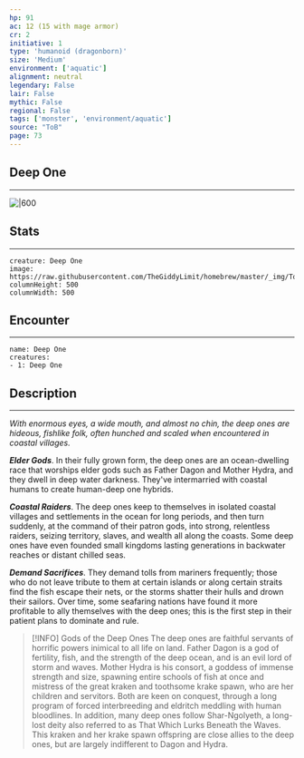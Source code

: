 ```yaml
---
hp: 91
ac: 12 (15 with mage armor)
cr: 2
initiative: 1
type: 'humanoid (dragonborn)'    
size: 'Medium'
environment: ['aquatic']
alignment: neutral
legendary: False
lair: False
mythic: False
regional: False
tags: ['monster', 'environment/aquatic']
source: "ToB"
page: 73
---
```


## Deep One
---

![|600](https://raw.githubusercontent.com/TheGiddyLimit/homebrew/master/_img/ToB/Deep%20One.webp)

## Stats
---

```statblock
creature: Deep One
image: https://raw.githubusercontent.com/TheGiddyLimit/homebrew/master/_img/ToB/token/Deep%20One.png
columnHeight: 500
columnWidth: 500
```

## Encounter
---

```encounter-table
name: Deep One
creatures:
- 1: Deep One
```

## Description
---
_With enormous eyes, a wide mouth, and almost no chin, the deep ones are hideous, fishlike folk, often hunched and scaled when encountered in coastal villages._

**_Elder Gods_**. In their fully grown form, the deep ones are an ocean-dwelling race that worships elder gods such as Father Dagon and Mother Hydra, and they dwell in deep water darkness. They've intermarried with coastal humans to create human-deep one hybrids.

**_Coastal Raiders_**. The deep ones keep to themselves in isolated coastal villages and settlements in the ocean for long periods, and then turn suddenly, at the command of their patron gods, into strong, relentless raiders, seizing territory, slaves, and wealth all along the coasts. Some deep ones have even founded small kingdoms lasting generations in backwater reaches or distant chilled seas.

**_Demand Sacrifices_**. They demand tolls from mariners frequently; those who do not leave tribute to them at certain islands or along certain straits find the fish escape their nets, or the storms shatter their hulls and drown their sailors. Over time, some seafaring nations have found it more profitable to ally themselves with the deep ones; this is the first step in their patient plans to dominate and rule.

> [!INFO] Gods of the Deep Ones
>The deep ones are faithful servants of horrific powers inimical to all life on land. Father Dagon is a god of fertility, fish, and the strength of the deep ocean, and is an evil lord of storm and waves. Mother Hydra is his consort, a goddess of immense strength and size, spawning entire schools of fish at once and mistress of the great kraken and toothsome krake spawn, who are her children and servitors. Both are keen on conquest, through a long program of forced interbreeding and eldritch meddling with human bloodlines.
>In addition, many deep ones follow Shar-Ngolyeth, a long-lost deity also referred to as That Which Lurks Beneath the Waves. This kraken and her krake spawn offspring are close allies to the deep ones, but are largely indifferent to Dagon and Hydra.






